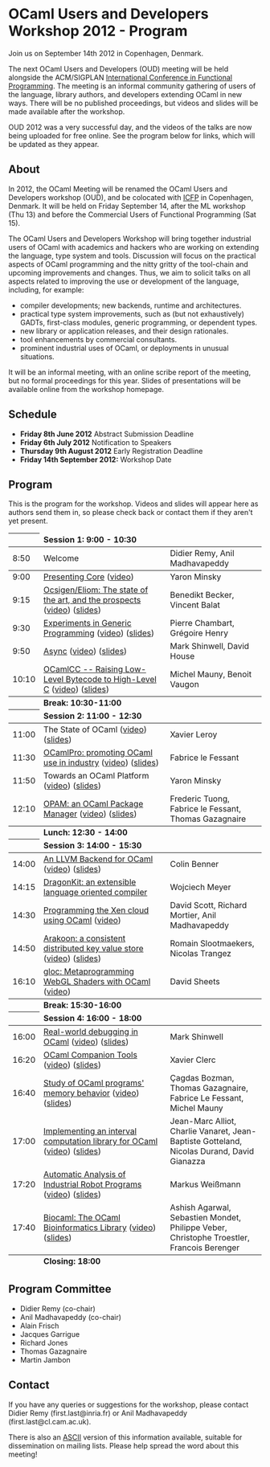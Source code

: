 <!-- ((! set title Program !)) -->

# OCaml Users and Developers Workshop 2012 - Program
             
Join us on September 14th 2012 in Copenhagen, Denmark.

<p>The next OCaml Users and Developers (OUD) meeting will be held alongside the ACM/SIGPLAN <a href="http://icfpconference.org/icfp2012/">International Conference in Functional Programming</a>. The meeting is an informal community gathering of users of the language, library authors, and developers extending OCaml in new ways. There will be no published proceedings, but videos and slides will be made available after the workshop. </p>

OUD 2012 was a very successful day, and the videos of the talks are now being uploaded for free online. See the program below for links, which will be updated as they appear.

<a name="about"></a>
<h2>About</h2>
<p>In 2012, the OCaml Meeting will be renamed the OCaml Users and Developers
workshop (OUD), and be colocated with <a href="http://icfpconference.org/icfp2012/">ICFP</a> in Copenhagen, Denmark. It
will be held on Friday September 14, after the ML workshop (Thu 13) and before
the Commercial Users of Functional Programming (Sat 15).</p>

<p>The OCaml Users and Developers Workshop will bring together industrial
users of OCaml with academics and hackers who are working on extending the
language, type system and tools. Discussion will focus on the practical
aspects of OCaml programming and the nitty gritty of the tool-chain and
upcoming improvements and changes.  Thus, we aim to solicit talks on
all aspects related to improving the use or development of the language,
including, for example:</p>

<ul>
<li>compiler developments; new backends, runtime and architectures.</li>
<li>practical type system improvements, such as (but not exhaustively) 
  GADTs, first-class modules, generic programming, or dependent types.</li>
<li>new library or application releases, and their design rationales.</li>
<li>tool enhancements by commercial consultants.</li>
<li>prominent industrial uses of OCaml, or deployments in unusual
  situations.</li>
</ul>

<p>It will be an informal meeting, with an online scribe report of the
meeting, but no formal proceedings for this year. Slides of presentations
will be available online from the workshop homepage.</p>

<a name="schedule"></a>
<h2>Schedule</h2>
<p>
<ul>
  <li><b>Friday 8th June 2012</b> Abstract Submission Deadline</li>
  <li><b>Friday 6th July 2012</b> Notification to Speakers</li>
  <li><b>Thursday 9th August 2012</b> Early Registration Deadline</li>
  <li><b>Friday 14th September 2012:</b> Workshop Date</li> 
</ul>
</p>

<a name="program"></a>
<h2>Program</h2>

<p>This is the program for the workshop.  Videos and slides will appear here as authors send them in, so please check back or contact them if they aren't yet present.</p>

<table class="table table-striped table-condensed">
<tbody><tr><td>8:50</td><td width="50%">Welcome</td><td>Didier Remy, Anil Madhavapeddy</td></tr></tbody>
<thead><th><td colspan="3"><b>Session 1: 9:00 - 10:30</b></td></th></thead>
<tbody>
<tr><td>9:00</td><td><a href="abstracts/oud2012-paper16.txt">Presenting Core</a> (<a href="http://www.youtube.com/watch?v=qFfS6-XKp9A&feature=plcp">video</a>)</td><td>Yaron Minsky</td></tr>
<tr><td>9:15</td><td><a href="abstracts/oud2012-paper8.pdf">Ocsigen/Eliom: The state of the art, and the prospects</a> (<a href="http://www.youtube.com/watch?v=kk_o1QV9tQc&feature=plcp">video</a>) (<a href="slides/oud2012-paper8-slides.pdf">slides</a>)</td><td>Benedikt Becker, Vincent Balat</td></tr>
<tr><td>9:30</td><td><a href="abstracts/oud2012-paper4.pdf">Experiments in Generic Programming</a> (<a href="http://www.youtube.com/watch?v=2EcucepyIyw&feature=plcp">video</a>) (<a href="slides/oud2012-paper4-slides.pdf">slides</a>)</td><td>Pierre Chambart, Grégoire Henry </td></tr>
<tr><td>9:50</td><td><a href="abstracts/oud2012-paper6.pdf">Async</a> (<a href="http://www.youtube.com/watch?v=XhNBp46CpOk&feature=plcp">video</a>) (<a href="slides/oud2012-paper6-slides.pdf">slides</a>)</td><td>Mark Shinwell, David House</td></tr>
<tr><td>10:10</td><td><a href="abstracts/oud2012-final10.pdf">OCamlCC -- Raising Low-Level Bytecode to High-Level C</a> (<a href="http://www.youtube.com/watch?v=aHHKeWA88Xo&feature=plcp">video</a>) (<a href="slides/oud2012-paper10-slides.pdf">slides</a>)</td><td>Michel Mauny, Benoit Vaugon</td></tr>
</tbody>
<thead><th><td colspan="3"><b>Break: 10:30-11:00</b></td></th></thead>
<thead><th><td colspan="3"><b>Session 2: 11:00 - 12:30</b></td></th></thead>
<tbody>
<tr><td>11:00</td><td>The State of OCaml (<a href="http://www.youtube.com/watch?v=ANwpbkSxHZs&feature=plcp">video</a>) (<a href="slides/oud2012-leroy-slides.pdf">slides</a>)</td><td>Xavier Leroy</td></tr>
<tr><td>11:30</td><td><a href="abstracts/oud2012-ocamlpro.txt">OCamlPro: promoting OCaml use in industry</a> (<a href="http://www.youtube.com/watch?v=DXr8Lr3z7wY&feature=plcp">video</a>) (<a href="slides/oud2012-ocamlpro-slides.pdf">slides</a>)</td><td>Fabrice le Fessant</td></tr>
<tr><td>11:50</td><td>Towards an OCaml Platform (<a href="http://www.youtube.com/watch?v=ZosM-KFOZ9s&feature=plcp">video</a>) (<a href="slides/oud2012-yminsky-slides.pdf">slides</a>)</td><td>Yaron Minsky</td></tr>
<tr><td>12:10</td><td><a href="abstracts/oud2012-paper17.pdf">OPAM: an OCaml Package Manager</a> (<a href="http://www.youtube.com/watch?v=ivLqeRZJTGs&feature=plcp">video</a>) (<a href="slides/oud2012-paper17-slides.pdf">slides</a>)</td><td>Frederic Tuong, Fabrice le Fessant, Thomas Gazagnaire</td></tr>
</tbody>
<thead><th><td colspan="3"><b>Lunch: 12:30 - 14:00</b></td></th></thead>
<thead><th><td colspan="3"><b>Session 3: 14:00 - 15:30</b></td></th></thead>
<tbody>
<tr><td>14:00</td><td><a href="abstracts/oud2012-paper7.pdf">An LLVM Backend for OCaml</a> (<a href="http://www.youtube.com/watch?v=wFsgHH297JE&feature=plcp">video</a>) (<a href="slides/oud2012-paper7-slides.pdf">slides</a>)</td><td>Colin Benner</td></tr>
<tr><td>14:15</td><td><a href="abstracts/oud2012-final9.pdf">DragonKit: an extensible language oriented compiler</a></td><td>Wojciech Meyer</td></tr>
<tr><td>14:30</td><td><a href="abstracts/oud2012-paper14.pdf">Programming the Xen cloud using OCaml</a> (<a href="http://www.youtube.com/watch?v=dJlHBS7sP_c&feature=plcp">video</a>)</td><td>David Scott, Richard Mortier, Anil Madhavapeddy</td></tr>
<tr><td>14:50</td><td><a href="abstracts/oud2012-final12.pdf">Arakoon: a consistent distributed key value store</a> (<a href="http://www.youtube.com/watch?v=9PFXV9OAN-s&feature=plcp">video</a>) (<a href=" http://www.slideshare.net/eikke/arakoon">slides</a>)</td><td>Romain Slootmaekers, Nicolas Trangez</td></tr>
<tr><td>16:10</td><td><a href="abstracts/oud2012-paper3.pdf">gloc: Metaprogramming WebGL Shaders with OCaml</a> (<a href="http://www.youtube.com/watch?v=ll9z1ULtgqo&feature=plcp">video</a>)</td><td>David Sheets</td></tr>
</tbody>
<thead><th><td colspan="3"><b>Break: 15:30-16:00</b></td></th></thead>
<thead><th><td colspan="3"><b>Session 4: 16:00 - 18:00</b></td></th></thead>
<tbody>
<tr><td>16:00</td><td><a href="abstracts/oud2012-paper5.pdf">Real-world debugging in OCaml</a> (<a href="http://www.youtube.com/watch?v=NF2WpWnB-nk&feature=plcp">video</a>) (<a href="slides/oud2012-paper5-slides.pdf">slides</a>)</td><td>Mark Shinwell</td></tr>
<tr><td>16:20</td><td><a href="abstracts/oud2012-paper2.pdf">OCaml Companion Tools</a> (<a href="http://www.youtube.com/watch?v=V5MLwkrLfs8&feature=plcp">video</a>) (<a href="slides/oud2012-paper2-slides.pdf">slides</a>)</td><td>Xavier Clerc</td></tr>
<tr><td>16:40</td><td><a href="abstracts/oud2012-final13.pdf">Study of OCaml programs' memory behavior</a> (<a href="http://www.youtube.com/watch?v=C2bZa6EYRyk&feature=plcp">video</a>) (<a href="slides/oud2012-paper13-slides.pdf">slides</a>)</td><td>Çagdas Bozman, Thomas Gazagnaire, Fabrice Le Fessant, Michel Mauny</td></tr>
<tr><td>17:00</td><td><a href="abstracts/oud2012-paper11.pdf">Implementing an interval computation library for OCaml</a> (<a href="http://www.youtube.com/watch?v=Bn0xSTmzZLA&feature=plcp">video</a>) (<a href="slides/oud2012-paper11-slides.pdf">slides</a>)</td><td>Jean-Marc Alliot, Charlie Vanaret, Jean-Baptiste Gotteland, Nicolas Durand, David Gianazza</td></tr>
<tr><td>17:20</td><td><a href="abstracts/oud2012-paper1.txt">Automatic Analysis of Industrial Robot Programs</a> (<a href="http://www.youtube.com/watch?v=2bURV8fh_v8&feature=plcp">video</a>) (<a href="slides/oud2012-paper1-slides.pdf">slides</a>)</td><td>Markus Weißmann</td></tr>
<tr><td>17:40</td><td><a href="abstracts/oud2012-paper18.pdf">Biocaml: The OCaml Bioinformatics Library</a> (<a href="http://www.youtube.com/watch?v=rzrqcTWc2V8&feature=plcp">video</a>) (<a href="slides/oud2012-paper18-slides.pdf">slides</a>)</td><td>Ashish Agarwal, Sebastien Mondet, Philippe Veber, Christophe Troestler, Francois Berenger</td></tr>
</tbody>
<thead><th><td colspan="3"><b>Closing: 18:00</b></td></th></thead>
</table>

<a name="pc"></a>
<h2>Program Committee</h2>
<p>
<ul>
  <li>Didier Remy (co-chair)</li>
  <li>Anil Madhavapeddy (co-chair)</li>
  <li>Alain Frisch</li>
  <li>Jacques Garrigue</li>
  <li>Richard Jones</li>
  <li>Thomas Gazagnaire</li>
  <li>Martin Jambon</li>
</ul>
</p> 
<a name="contact"></a>
<h2>Contact</h2>

<p>If you have any queries or suggestions for the workshop, please contact
Didier Remy (first.last@inria.fr) or Anil Madhavapeddy (first.last@cl.cam.ac.uk).</p>

<p>There is also an <a href="cfp.txt">ASCII</a> version of this information available,
suitable for dissemination on mailing lists.  Please help spread the word about this
meeting!</p>

